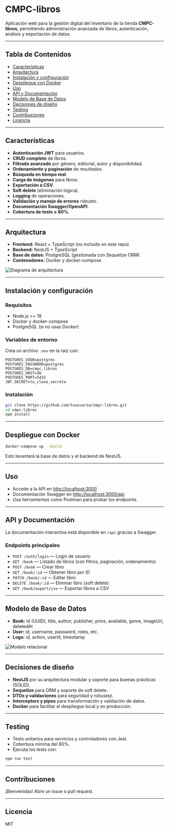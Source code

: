 # CMPC-libros

Aplicación web para la gestión digital del inventario de la tienda **CMPC-libros**, permitiendo administración avanzada de libros, autenticación, análisis y exportación de datos.

---

## Tabla de Contenidos

- [Características](#características)
- [Arquitectura](#arquitectura)
- [Instalación y configuración](#instalación-y-configuración)
- [Despliegue con Docker](#despliegue-con-docker)
- [Uso](#uso)
- [API y Documentación](#api-y-documentación)
- [Modelo de Base de Datos](#modelo-de-base-de-datos)
- [Decisiones de diseño](#decisiones-de-diseño)
- [Testing](#testing)
- [Contribuciones](#contribuciones)
- [Licencia](#licencia)

---

## Características

- **Autenticación JWT** para usuarios.
- **CRUD completo** de libros.
- **Filtrado avanzado** por género, editorial, autor y disponibilidad.
- **Ordenamiento y paginación** de resultados.
- **Búsqueda en tiempo real**.
- **Carga de imágenes** para libros.
- **Exportación a CSV**.
- **Soft delete** (eliminación lógica).
- **Logging** de operaciones.
- **Validación y manejo de errores** robusto.
- **Documentación Swagger/OpenAPI**.
- **Cobertura de tests ≥ 80%**.

---

## Arquitectura

- **Frontend:** React + TypeScript (no incluido en este repo)
- **Backend:** NestJS + TypeScript
- **Base de datos:** PostgreSQL (gestionada con Sequelize ORM)
- **Contenedores:** Docker y docker-compose

![Diagrama de arquitectura](./docs/arquitectura.png) <!-- Reemplaza con tu imagen real -->

---

## Instalación y configuración

### Requisitos

- Node.js >= 18
- Docker y docker-compose
- PostgreSQL (si no usas Docker)

### Variables de entorno

Crea un archivo `.env` en la raíz con:

```
POSTGRES_USER=postgres
POSTGRES_PASSWORD=postgres
POSTGRES_DB=cmpc_libros
POSTGRES_HOST=db
POSTGRES_PORT=5432
JWT_SECRET=tu_clave_secreta
```

### Instalación

```bash
git clone https://github.com/tuusuario/cmpc-libros.git
cd cmpc-libros
npm install
```

---

## Despliegue con Docker

```bash
docker-compose up --build
```

Esto levantará la base de datos y el backend de NestJS.

---

## Uso

- Accede a la API en [http://localhost:3000](http://localhost:3000)
- Documentación Swagger en [http://localhost:3000/api](http://localhost:3000/api)
- Usa herramientas como Postman para probar los endpoints.

---

## API y Documentación

La documentación interactiva está disponible en `/api` gracias a Swagger.

### Endpoints principales

- `POST /auth/login` — Login de usuario
- `GET /book` — Listado de libros (con filtros, paginación, ordenamiento)
- `POST /book` — Crear libro
- `GET /book/:id` — Obtener libro por ID
- `PATCH /book/:id` — Editar libro
- `DELETE /book/:id` — Eliminar libro (soft delete)
- `GET /book/export/csv` — Exportar libros a CSV

---

## Modelo de Base de Datos

- **Book:** id (UUID), title, author, publisher, price, available, genre, imageUrl, deletedAt
- **User:** id, username, password, roles, etc.
- **Logs:** id, action, userId, timestamp

![Modelo relacional](./docs/modelo-db.png) <!-- Reemplaza con tu imagen real -->

---

## Decisiones de diseño

- **NestJS** por su arquitectura modular y soporte para buenas prácticas (SOLID).
- **Sequelize** para ORM y soporte de soft delete.
- **DTOs y validaciones** para seguridad y robustez.
- **Interceptors y pipes** para transformación y validación de datos.
- **Docker** para facilitar el despliegue local y en producción.

---

## Testing

- Tests unitarios para servicios y controladores con Jest.
- Cobertura mínima del 80%.
- Ejecuta los tests con:

```bash
npm run test
```

---

## Contribuciones

¡Bienvenidas! Abre un issue o pull request.

---

## Licencia

MIT
